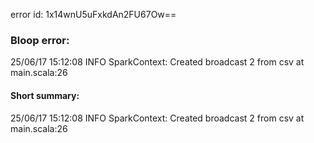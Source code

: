 error id: 1x14wnU5uFxkdAn2FU67Ow==
### Bloop error:

25/06/17 15:12:08 INFO SparkContext: Created broadcast 2 from csv at main.scala:26
#### Short summary: 

25/06/17 15:12:08 INFO SparkContext: Created broadcast 2 from csv at main.scala:26